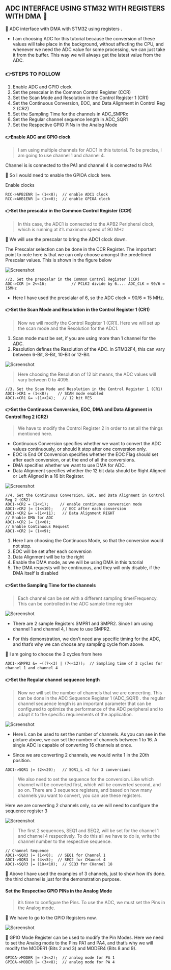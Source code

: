 ## ADC INTERFACE USING STM32 WITH REGISTERS WITH DMA 💁

📌 ADC interface with DMA with STM32 using registers .
- I am choosing ADC for this tutorial because the conversion of these values will take place in the background, without affecting the CPU, and whenever we need the ADC value for some processing, we can just take it from the buffer.
This way we will always get the latest value from the ADC.

### 👉STEPS TO FOLLOW 

1. Enable ADC and GPIO clock
2. Set the prescalar in the Common Control Register (CCR)
3. Set the Scan Mode and Resolution in the Control Register 1 (CR1)
4. Set the Continuous Conversion, EOC, and Data Alignment in Control Reg 2 (CR2)
5. Set the Sampling Time for the channels in ADC_SMPRx
6. Set the Regular channel sequence length in ADC_SQR1
7. Set the Respective GPIO PINs in the Analog Mode



####  👉Enable ADC and GPIO clock 

> I am using multiple channels for ADC1 in this tutorial. To be precise, I am going to use channel 1 and channel 4.

Channel is is connected to the PA1 and channel 4 is connected to PA4

📌 So I would need to enable the GPIOA clock here.

Enable clocks

```
RCC->APB2ENR |= (1<<8);  // enable ADC1 clock
RCC->AHB1ENR |= (1<<0);  // enable GPIOA clock
```

#### 👉Set the prescalar in the Common Control Register (CCR)

> In this case, the ADC1 is connected to the APB2 Peripheral clock, which is running at it’s maximum speed of 90 MHz

📌 We will use the prescalar to bring the ADC1 clock down.

The Prescalar selection can be done in the CCR Register. The important point to note here is that we can only choose amongst the predefined Prescalar values. This is shown in the figure below

![Screenshot](ADC-Multi-Channel-DMA/images/CCR.png)

```
//2. Set the prescalar in the Common Control Register (CCR)	
ADC->CCR |= 2<<16;  		 // PCLK2 divide by 6.... ADC_CLK = 90/6 = 15MHz
```

- Here I have used the presclalar of 6, so the ADC clock = 90/6 = 15 MHz.


#### 👉Set the Scan Mode and Resolution in the Control Register 1 (CR1) 

> Now we will modify the Control Register 1 (CR1). Here we will set up the scan mode and the Resolution for the ADC1.

1. Scan mode must be set, if you are using more than 1 channel for the ADC.
2. Resolution defines the Resolution of the ADC. In STM32F4, this can vary between 6-Bit, 8-Bit, 10-Bit or 12-Bit.

![Screenshot](ADC-Multi-Channel-DMA/images/CR1.png)

> Here choosing the Resolution of 12 bit means, the ADC values will vary between 0 to 4095.

```
//3. Set the Scan Mode and Resolution in the Control Register 1 (CR1)	
ADC1->CR1 = (1<<8);    // SCAN mode enabled
ADC1->CR1 &= ~(1<<24);   // 12 bit RES
```
#### 👉Set the Continuous Conversion, EOC, DMA and Data Alignment in Control Reg 2 (CR2)

> We have to modify the Control Register 2 in order to set all the things mentioned here.

- Continuous Conversion specifies whether we want to convert the ADC values continuously, or should it stop after one conversion only.
- EOC is End Of Conversion specifies whether the EOC Flag should set after each conversion, or at the end of all the conversions.
- DMA specifies whether we want to use DMA for ADC.
- Data Alignment specifies whether the 12 bit data should be Right Aligned or Left Aligned in a 16 bit Register.

![Screenshot](ADC-Multi-Channel-DMA/images/CR2.png)

```
//4. Set the Continuous Conversion, EOC, and Data Alignment in Control Reg 2 (CR2)
ADC1->CR2 = (1<<1);     // enable continuous conversion mode
ADC1->CR2 |= (1<<10);    // EOC after each conversion
ADC1->CR2 &= ~(1<<11);   // Data Alignment RIGHT
// Enable DMA for ADC
ADC1->CR2 |= (1<<8);
// Enable Continuous Request
ADC1->CR2 |= (1<<9);
```

1. Here I am choosing the Continuous Mode, so that the conversion would not stop.
2. EOC will be set after each conversion
3. Data Alignment will be to the right
4. Enable the DMA mode, as we will be using DMA in this tutorial
5. The DMA requests will be continuous, and they will only disable, if the DMA itself is disabled


#### 👉Set the Sampling Time for the channels

> Each channel can be set with a different sampling time/Frequency. This can be controlled in the ADC sample time register


![Screenshot](ADC-Multi-Channel-DMA/images/SMPR2.png)


- There are 2 sample Registers SMPR1 and SMPR2. Since I am using channel 1 and channel 4, I have to use SMPR2.

- For this demonstration, we don’t need any specific timing for the ADC, and that’s why we can choose any sampling cycle from above.

📌 I am going to choose the 3 cycles from here

```
ADC1->SMPR2 &= ~((7<<3) | (7<<12));  // Sampling time of 3 cycles for channel 1 and channel 4
```

#### 👉Set the Regular channel sequence length 

> Now we will set the number of channels that we are concerting. This can be done in the ADC Sequence Register 1 (ADC_SQR1) .
the regular channel sequence length is an important parameter that can be configured to optimize the performance of the ADC peripheral and to adapt it to the specific requirements of the application.


![Screenshot](ADC-Multi-Channel-DMA/images/SQR1.png)


- Here L can be used to set the number of channels. As you can see in the picture above, we can set the number of channels between 1 to 16. A single ADC is capable of converting 16 channels at once.

- Since we are converting 2 channels, we would write 1 in the 20th position.
```
ADC1->SQR1 |= (2<<20);   // SQR1_L =2 for 3 conversions
```

> We also need to set the sequence for the conversion. Like which channel will be converted first, which will be converted second, and so on. There are 3 sequence registers, and based on how many channels you want to convert, you can use these registers.

Here we are converting 2 channels only, so we will need to configure the sequence register 3

![Screenshot](ADC-Multi-Channel-DMA/images/SQR3.png)

> The first 2 sequences, SEQ1 and SEQ2, will be set for the channel 1 and channel 4 respectively. To do this all we have to do is, write the channel number to the respective sequence.
```
// Channel Sequence
ADC1->SQR3 |= (1<<0);  // SEQ1 for Channel 1
ADC1->SQR3 |= (4<<5);  // SEQ2 for CHannel 4
ADC1->SQR3 |= (18<<10);  // SEQ3 for CHannel 18
```
📌 Above I have used the examples of 3 channels, just to show how it’s done. the third channel is just for the demonstration purpose.

#### Set the Respective GPIO PINs in the Analog Mode

> it’s time to configure the Pins. To use the ADC, we must set the Pins in the Analog mode.

📌 We have to go to the GPIO Registers now.

![Screenshot](ADC-Multi-Channel-DMA/images/GPIO.png)


📌 GPIO Mode Register can be used to modify the Pin Modes. Here we need to set the Analog mode to the Pins PA1 and PA4, and that’s why we will modify the MODER1 (Bits 2 and 3) and MODER4 (Bits 8 and 9).
```
GPIOA->MODER |= (3<<2);  // analog mode for PA 1
GPIOA->MODER |= (3<<8);  // analog mode for PA 4
```